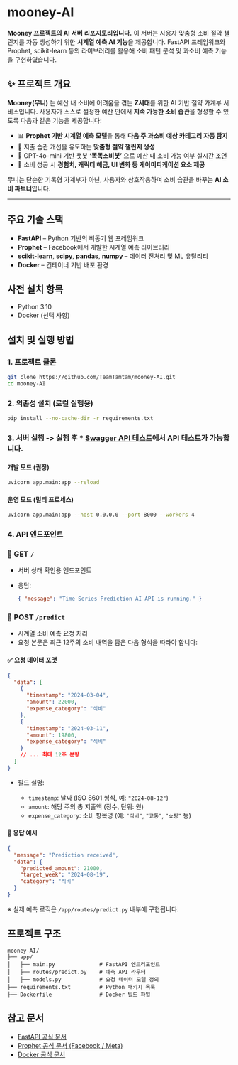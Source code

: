 # mooney-AI

**Mooney 프로젝트의 AI 서버 리포지토리입니다.**
이 서버는 사용자 맞춤형 소비 절약 챌린지를 자동 생성하기 위한 **시계열 예측 AI 기능**을 제공합니다. FastAPI 프레임워크와 Prophet, scikit-learn 등의 라이브러리를 활용해 소비 패턴 분석 및 과소비 예측 기능을 구현하였습니다.

## ✨ 프로젝트 개요

**Mooney(무니)** 는 예산 내 소비에 어려움을 겪는 **Z세대**를 위한 AI 기반 절약 가계부 서비스입니다.
사용자가 스스로 설정한 예산 안에서 **지속 가능한 소비 습관**을 형성할 수 있도록 다음과 같은 기능을 제공합니다:

* 📊 **Prophet 기반 시계열 예측 모델**을 통해 **다음 주 과소비 예상 카테고리 자동 탐지**
* 🎯 지출 습관 개선을 유도하는 **맞춤형 절약 챌린지 생성**
* 💬 GPT-4o-mini 기반 챗봇 **‘똑똑소비봇’** 으로 예산 내 소비 가능 여부 실시간 조언
* 🧩 소비 성공 시 **경험치, 캐릭터 해금, UI 변화 등 게이미피케이션 요소 제공**

무니는 단순한 기록형 가계부가 아닌, 사용자와 상호작용하며 소비 습관을 바꾸는 **AI 소비 파트너**입니다.

---
## 주요 기술 스택

* **FastAPI** – Python 기반의 비동기 웹 프레임워크
* **Prophet** – Facebook에서 개발한 시계열 예측 라이브러리
* **scikit-learn**, **scipy**, **pandas**, **numpy** – 데이터 전처리 및 ML 유틸리티
* **Docker** – 컨테이너 기반 배포 환경

## 사전 설치 항목

* Python 3.10
* Docker (선택 사항)

## 설치 및 실행 방법

### 1. 프로젝트 클론

```bash
git clone https://github.com/TeamTamtam/mooney-AI.git
cd mooney-AI
```

### 2. 의존성 설치 (로컬 실행용)

```bash
pip install --no-cache-dir -r requirements.txt
```

### 3. 서버 실행 -> 실행 후 * [Swagger API 테스트]( http://127.0.0.1:8000/doc)에서 API 테스트가 가능합니다. 
#### 개발 모드 (권장)

```bash
uvicorn app.main:app --reload
```

#### 운영 모드 (멀티 프로세스)

```bash
uvicorn app.main:app --host 0.0.0.0 --port 8000 --workers 4
```

### 4. API 엔드포인트

### 🔹 GET `/`

* 서버 상태 확인용 엔드포인트
* 응답:

  ```json
  { "message": "Time Series Prediction AI API is running." }
  ```

### 🔹 POST `/predict`

* 시계열 소비 예측 요청 처리
* 요청 본문은 최근 12주의 소비 내역을 담은 다음 형식을 따라야 합니다:

#### ✅ 요청 데이터 포맷

```json
{
  "data": [
    {
      "timestamp": "2024-03-04",
      "amount": 22000,
      "expense_category": "식비"
    },
    {
      "timestamp": "2024-03-11",
      "amount": 19800,
      "expense_category": "식비"
    }
    // ... 최대 12주 분량
  ]
}
```

* 필드 설명:

  * `timestamp`: 날짜 (ISO 8601 형식, 예: `"2024-08-12"`)
  * `amount`: 해당 주의 총 지출액 (정수, 단위: 원)
  * `expense_category`: 소비 항목명 (예: `"식비"`, `"교통"`, `"쇼핑"` 등)

#### 🔁 응답 예시

```json
{
  "message": "Prediction received",
  "data": {
    "predicted_amount": 21000,
    "target_week": "2024-08-19",
    "category": "식비"
  }
}
```

※ 실제 예측 로직은 `/app/routes/predict.py` 내부에 구현됩니다.

## 프로젝트 구조

```
mooney-AI/
├── app/
│   ├── main.py              # FastAPI 엔트리포인트
│   ├── routes/predict.py    # 예측 API 라우터
│   ├── models.py            # 요청 데이터 모델 정의
├── requirements.txt         # Python 패키지 목록
├── Dockerfile               # Docker 빌드 파일
```

## 참고 문서
* [FastAPI 공식 문서](https://fastapi.tiangolo.com/)
* [Prophet 공식 문서 (Facebook / Meta)](https://facebook.github.io/prophet/docs/quick_start.html)
* [Docker 공식 문서](https://docs.docker.com/get-started/)


